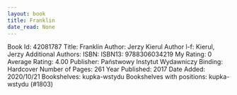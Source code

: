 ```yaml
---
layout: book
title: Franklin
date_read: None
---
```


Book Id: 42081787
Title: Franklin
Author: Jerzy Kierul
Author l-f: Kierul, Jerzy
Additional Authors: 
ISBN: 
ISBN13: 9788306034219
My Rating: 0
Average Rating: 4.00
Publisher: Państwowy Instytut Wydawniczy
Binding: Hardcover
Number of Pages: 261
Year Published: 2017
Date Added: 2020/10/21
Bookshelves: kupka-wstydu
Bookshelves with positions: kupka-wstydu (#1803)

